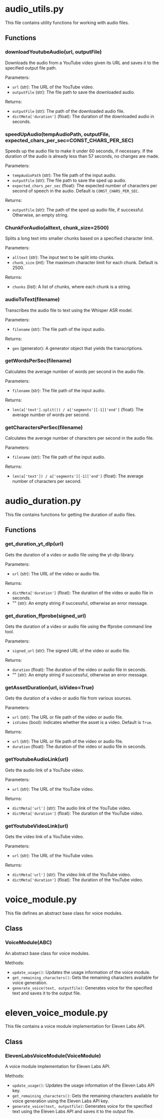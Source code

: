 # audio_utils.py

This file contains utility functions for working with audio files.

## Functions

### downloadYoutubeAudio(url, outputFile)
Downloads the audio from a YouTube video given its URL and saves it to the specified output file path.

Parameters:
- `url` (str): The URL of the YouTube video.
- `outputFile` (str): The file path to save the downloaded audio.

Returns:
- `outputFile` (str): The path of the downloaded audio file.
- `dictMeta['duration']` (float): The duration of the downloaded audio in seconds.

### speedUpAudio(tempAudioPath, outputFile, expected_chars_per_sec=CONST_CHARS_PER_SEC)
Speeds up the audio file to make it under 60 seconds, if necessary. If the duration of the audio is already less than 57 seconds, no changes are made.

Parameters:
- `tempAudioPath` (str): The file path of the input audio.
- `outputFile` (str): The file path to save the sped up audio.
- `expected_chars_per_sec` (float): The expected number of characters per second of speech in the audio. Default is `CONST_CHARS_PER_SEC`.

Returns:
- `outputFile` (str): The path of the sped up audio file, if successful. Otherwise, an empty string.

### ChunkForAudio(alltext, chunk_size=2500)
Splits a long text into smaller chunks based on a specified character limit.

Parameters:
- `alltext` (str): The input text to be split into chunks.
- `chunk_size` (int): The maximum character limit for each chunk. Default is 2500.

Returns:
- `chunks` (list): A list of chunks, where each chunk is a string.

### audioToText(filename)
Transcribes the audio file to text using the Whisper ASR model.

Parameters:
- `filename` (str): The file path of the input audio.

Returns:
- `gen` (generator): A generator object that yields the transcriptions.

### getWordsPerSec(filename)
Calculates the average number of words per second in the audio file.

Parameters:
- `filename` (str): The file path of the input audio.

Returns:
- `len(a['text'].split()) / a['segments'][-1]['end']` (float): The average number of words per second.

### getCharactersPerSec(filename)
Calculates the average number of characters per second in the audio file.

Parameters:
- `filename` (str): The file path of the input audio.

Returns:
- `len(a['text']) / a['segments'][-1]['end']` (float): The average number of characters per second.

# audio_duration.py

This file contains functions for getting the duration of audio files.

## Functions

### get_duration_yt_dlp(url)
Gets the duration of a video or audio file using the yt-dlp library.

Parameters:
- `url` (str): The URL of the video or audio file.

Returns:
- `dictMeta['duration']` (float): The duration of the video or audio file in seconds.
- "" (str): An empty string if successful, otherwise an error message.

### get_duration_ffprobe(signed_url)
Gets the duration of a video or audio file using the ffprobe command line tool.

Parameters:
- `signed_url` (str): The signed URL of the video or audio file.

Returns:
- `duration` (float): The duration of the video or audio file in seconds.
- "" (str): An empty string if successful, otherwise an error message.

### getAssetDuration(url, isVideo=True)
Gets the duration of a video or audio file from various sources.

Parameters:
- `url` (str): The URL or file path of the video or audio file.
- `isVideo` (bool): Indicates whether the asset is a video. Default is `True`.

Returns:
- `url` (str): The URL or file path of the video or audio file.
- `duration` (float): The duration of the video or audio file in seconds.

### getYoutubeAudioLink(url)
Gets the audio link of a YouTube video.

Parameters:
- `url` (str): The URL of the YouTube video.

Returns:
- `dictMeta['url']` (str): The audio link of the YouTube video.
- `dictMeta['duration']` (float): The duration of the YouTube video.

### getYoutubeVideoLink(url)
Gets the video link of a YouTube video.

Parameters:
- `url` (str): The URL of the YouTube video.

Returns:
- `dictMeta['url']` (str): The video link of the YouTube video.
- `dictMeta['duration']` (float): The duration of the YouTube video.

# voice_module.py

This file defines an abstract base class for voice modules.

## Class

### VoiceModule(ABC)
An abstract base class for voice modules.

Methods:
- `update_usage()`: Updates the usage information of the voice module.
- `get_remaining_characters()`: Gets the remaining characters available for voice generation.
- `generate_voice(text, outputfile)`: Generates voice for the specified text and saves it to the output file.

# eleven_voice_module.py

This file contains a voice module implementation for Eleven Labs API.

## Class

### ElevenLabsVoiceModule(VoiceModule)
A voice module implementation for Eleven Labs API.

Methods:
- `update_usage()`: Updates the usage information of the Eleven Labs API key.
- `get_remaining_characters()`: Gets the remaining characters available for voice generation using the Eleven Labs API key.
- `generate_voice(text, outputfile)`: Generates voice for the specified text using the Eleven Labs API and saves it to the output file.